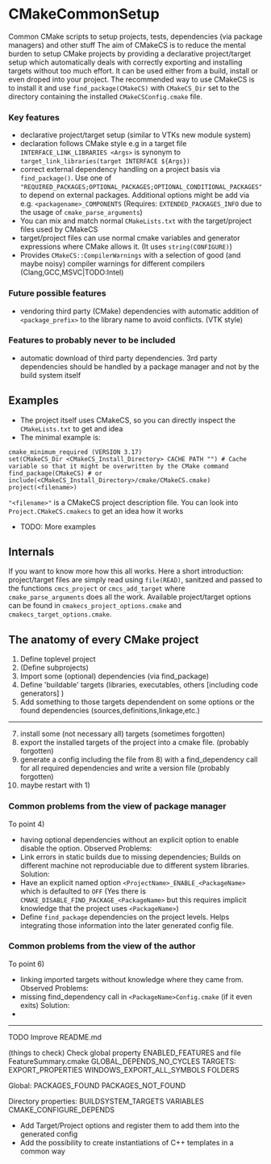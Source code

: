# CMakeCommonSetup
Common CMake scripts to setup projects, tests, dependencies (via package managers) and other stuff The aim of CMakeCS is to reduce the mental burden to setup CMake projects by providing a declarative project/target setup which automatically deals with correctly exporting and installing targets without too much effort. It can be used either from a build, install or even droped into your project. The recommended way to use CMakeCS is to install it and use `find_package(CMakeCS)` with `CMakeCS_Dir` set to the directory containing the installed `CMakeCSConfig.cmake` file.   

### Key features
 - declarative project/target setup (similar to VTKs new module system)
 - declaration follows CMake style e.g in a target file `INTERFACE_LINK_LIBRARIES <Args>` is synonym to `target_link_libraries(target INTERFACE ${Args})`
 - correct external dependency handling on a project basis via `find_package()`. Use one of `"REQUIRED_PACKAGES;OPTIONAL_PACKAGES;OPTIONAL_CONDITIONAL_PACKAGES"` to depend on external packages. Additional options might be add via e.g. `<packagename>_COMPONENTS` (Requires: `EXTENDED_PACKAGES_INFO` due to the usage of `cmake_parse_arguments`)
 - You can mix and match normal `CMakeLists.txt` with the target/project files used by CMakeCS
 - target/project files can use normal cmake variables and generator expressions where CMake allows it. (It uses `string(CONFIGURE)`)
 - Provides `CMakeCS::CompilerWarnings` with a selection of good (and maybe noisy) compiler warnings for different compilers (Clang,GCC,MSVC|TODO:Intel)

### Future possible features
 - vendoring third party (CMake) dependencies with automatic addition of `<package_prefix>` to the library name to avoid conflicts. (VTK style) 

### Features to probably never to be included
 - automatic download of third party dependencies. 3rd party dependencies should be handled by a package manager and not by the build system itself

## Examples
 - The project itself uses CMakeCS, so you can directly inspect the `CMakeLists.txt` to get and idea 
 - The minimal example is:
```
cmake_minimum_required (VERSION 3.17)
set(CMakeCS_Dir <CMakeCS_Install_Directory> CACHE PATH "") # Cache variable so that it might be overwritten by the CMake command
find_package(CMakeCS) # or include(<CMakeCS_Install_Directory>/cmake/CMakeCS.cmake)
project(<filename>)
```
`"<filename>"` is a CMakeCS project description file. You can look into `Project.CMakeCS.cmakecs` to get an idea how it works 
 - TODO: More examples

## Internals

If you want to know more how this all works. Here a short introduction: project/target files are simply read using `file(READ)`, sanitzed and passed to the functions `cmcs_project` or `cmcs_add_target` where `cmake_parse_arguments` does all the work. Available project/target options can be found in `cmakecs_project_options.cmake` and `cmakecs_target_options.cmake`.

## The anatomy of every CMake project
 1) Define toplevel project
 3) (Define subprojects)
 4) Import some (optional) dependencies (via find_package)
 5) Define 'buildable' targets (libraries, executables, others [including code generators] )
 6) Add something to those targets dependendent on some options or the found dependencies (sources,definitions,linkage,etc.)
 ---
 7) install some (not necessary all) targets (sometimes forgotten)
 8) export the installed targets of the project into a cmake file. (probably forgotten)
 9) generate a config including the file from 8) with a find_dependency call for all required dependencies and write a version file (probably forgotten)
 10) maybe restart with 1)

 ### Common problems from the view of package manager
 
 To point 4)
 - having optional dependencies without an explicit option to enable disable the option.
 Observed Problems:
 - Link errors in static builds due to missing dependencies; Builds on different machine not reproduciable due to different system libraries.  
 Solution:
 - Have an explicit named option `<ProjectName>_ENABLE_<PackageName>` which is defaulted to `OFF`
   (Yes there is `CMAKE_DISABLE_FIND_PACKAGE_<PackageName>` but this requires implicit knowledge that the project uses `<PackageName>`)
 - Define `find_package` dependencies on the project levels. Helps integrating those information into the later generated config file. 

### Common problems from the view of the author
 To point 6)
  - linking imported targets without knowledge where they came from. 
 Observed Problems:
  - missing find_dependency call in `<PackageName>Config.cmake` (if it even exits)
 Solution: 
  - 

--- 
 TODO
 Improve README.md
 
 (things to check)
 Check global property ENABLED_FEATURES and file FeatureSummary.cmake
 GLOBAL_DEPENDS_NO_CYCLES
 TARGETS:
 EXPORT_PROPERTIES
 WINDOWS_EXPORT_ALL_SYMBOLS
 FOLDERS

 Global:
 PACKAGES_FOUND
 PACKAGES_NOT_FOUND

 Directory properties:
 BUILDSYSTEM_TARGETS
 VARIABLES
 CMAKE_CONFIGURE_DEPENDS

 - Add Target/Project options and register them to add them into the generated config
 - Add the possibility to create instantiations of C++ templates in a common way